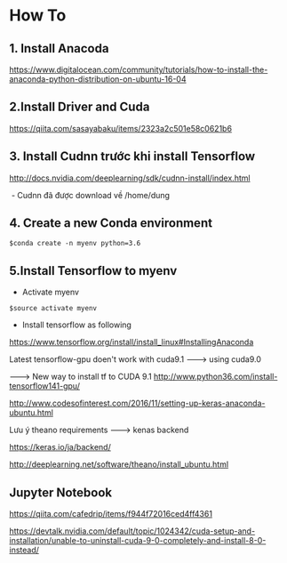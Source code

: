 # How To
## 1. Install Anacoda

  https://www.digitalocean.com/community/tutorials/how-to-install-the-anaconda-python-distribution-on-ubuntu-16-04
 
## 2.Install Driver and Cuda
 
 https://qiita.com/sasayabaku/items/2323a2c501e58c0621b6
 
 ## 3. Install Cudnn trước khi install Tensorflow
 
 http://docs.nvidia.com/deeplearning/sdk/cudnn-install/index.html
 
  - Cudnn đã được download về /home/dung
  
  ## 4. Create a new Conda environment 
  ```
  $conda create -n myenv python=3.6
  ```
 
##  5.Install Tensorflow to myenv
  - Activate myenv 
  ```
  $source activate myenv
  ```
  - Install tensorflow as following
 
 https://www.tensorflow.org/install/install_linux#InstallingAnaconda
 
 Latest tensorflow-gpu doen't work with cuda9.1 ---> using cuda9.0
 
 
 ---> New way to install tf to CUDA 9.1
 http://www.python36.com/install-tensorflow141-gpu/
  
  http://www.codesofinterest.com/2016/11/setting-up-keras-anaconda-ubuntu.html
 
 Lưu ý theano requirements ---> kenas backend
 
 https://keras.io/ja/backend/
 
 http://deeplearning.net/software/theano/install_ubuntu.html
 
 ## Jupyter Notebook
 
 https://qiita.com/cafedrip/items/f944f72016ced4ff4361

https://devtalk.nvidia.com/default/topic/1024342/cuda-setup-and-installation/unable-to-uninstall-cuda-9-0-completely-and-install-8-0-instead/
